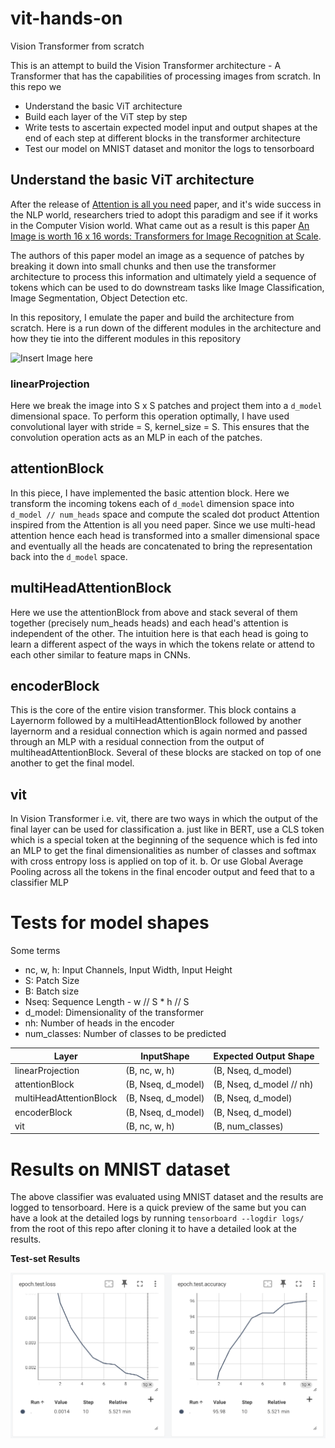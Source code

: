 # vit-hands-on

Vision Transformer from scratch

This is an attempt to build the Vision Transformer architecture - A Transformer that has the capabilities of processing images from scratch. In this repo we

- Understand the basic ViT architecture
- Build each layer of the ViT step by step
- Write tests to ascertain expected model input and output shapes at the end of each step at different blocks in the transformer architecture
- Test our model on MNIST dataset and monitor the logs to tensorboard

## Understand the basic ViT architecture

After the release of [Attention is all you need](https://arxiv.org/pdf/1706.03762) paper, and it's wide success in the NLP world, researchers tried to adopt this paradigm and see if it works in the Computer Vision world. What came out as a result is this paper [An Image is worth 16 x 16 words: Transformers for Image Recognition at Scale](https://arxiv.org/pdf/2010.11929). 

The authors of this paper model an image as a sequence of patches by breaking it down into small chunks and then use the transformer architecture to process this information and ultimately yield a sequence of tokens which can be used to do downstream tasks like Image Classification, Image Segmentation, Object Detection etc. 

In this repository, I emulate the paper and build the architecture from scratch. Here is a run down of the different modules in the architecture and how they tie into the different modules in this repository

![Insert Image here]()

### linearProjection
Here we break the image into S x S patches and project them into a `d_model` dimensional space. To perform this operation optimally, I have used convolutional layer with stride = S, kernel_size = S. This ensures that the convolution operation acts as an MLP in each of the patches.

## attentionBlock
In this piece, I have implemented the basic attention block. Here we transform the incoming tokens each of `d_model` dimension space into `d_model // num_heads` space and compute the scaled dot product Attention inspired from the Attention is all you need paper. Since we use multi-head attention hence each head is transformed into a smaller dimensional space and eventually all the heads are concatenated to bring the representation back into the `d_model` space.

## multiHeadAttentionBlock
Here we use the attentionBlock from above and stack several of them together (precisely num_heads heads) and each head's attention is independent of the other. The intuition here is that each head is going to learn a different aspect of the ways in which the tokens relate or attend to each other similar to feature maps in CNNs. 

## encoderBlock
This is the core of the entire vision transformer. This block contains a Layernorm followed by a multiHeadAttentionBlock followed by another layernorm and a residual connection which is again normed and passed through an MLP with a residual connection from the output of multiheadAttentionBlock. Several of these blocks are stacked on top of one another to get the final model.

## vit
In Vision Transformer i.e. vit, there are two ways in which the output of the final layer can be used for classification
a. just like in BERT, use a CLS token which is a special token at the beginning of the sequence which is fed into an MLP to get the final dimensionalities as number of classes and softmax with cross entropy loss is applied on top of it.
b. Or use Global Average Pooling across all the tokens in the final encoder output and feed that to a classifier MLP


# Tests for model shapes

Some terms
- nc, w, h: Input Channels, Input Width, Input Height
- S: Patch Size
- B: Batch size
- Nseq: Sequence Length - w // S * h // S
- d_model: Dimensionality of the transformer
- nh: Number of heads in the encoder
- num_classes: Number of classes to be predicted

|**Layer**|**InputShape**|**Expected Output Shape**|
|--|--|--|
|linearProjection|(B, nc, w, h)|(B, Nseq, d_model)|
|attentionBlock|(B, Nseq, d_model)|(B, Nseq, d_model // nh)|
|multiHeadAttentionBlock|(B, Nseq, d_model)|(B, Nseq, d_model)|
|encoderBlock|(B, Nseq, d_model)|(B, Nseq, d_model)|
|vit|(B, nc, w, h)|(B, num_classes)|


# Results on MNIST dataset

The above classifier was evaluated using MNIST dataset and the results are logged to tensorboard. Here is a quick preview of the same but you can have a look at the detailed logs by running `tensorboard --logdir logs/` from the root of this repo after cloning it to have a detailed look at the results.

**Test-set Results**

![](./static/test_snippet.png)